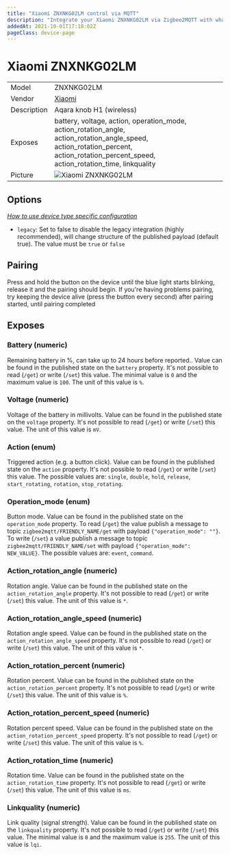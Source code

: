 ```yaml
---
title: "Xiaomi ZNXNKG02LM control via MQTT"
description: "Integrate your Xiaomi ZNXNKG02LM via Zigbee2MQTT with whatever smart home infrastructure you are using without the vendor's bridge or gateway."
addedAt: 2021-10-01T17:18:02Z
pageClass: device-page
---
```


<!-- !!!! -->
<!-- ATTENTION: This file is auto-generated through docgen! -->
<!-- You can only edit the "Notes"-Section between the two comment lines "Notes BEGIN" and "Notes END". -->
<!-- Do not use h1 or h2 heading within "## Notes"-Section. -->
<!-- !!!! -->

# Xiaomi ZNXNKG02LM

|             |                                                                                                                                                                                         |
| ----------- | --------------------------------------------------------------------------------------------------------------------------------------------------------------------------------------- |
| Model       | ZNXNKG02LM                                                                                                                                                                              |
| Vendor      | [Xiaomi](/supported-devices/#v=Xiaomi)                                                                                                                                                  |
| Description | Aqara knob H1 (wireless)                                                                                                                                                                |
| Exposes     | battery, voltage, action, operation_mode, action_rotation_angle, action_rotation_angle_speed, action_rotation_percent, action_rotation_percent_speed, action_rotation_time, linkquality |
| Picture     | ![Xiaomi ZNXNKG02LM](https://www.zigbee2mqtt.io/images/devices/ZNXNKG02LM.jpg)                                                                                                          |

<!-- Notes BEGIN: You can edit here. Add "## Notes" headline if not already present. -->

<!-- Notes END: Do not edit below this line -->

## Options

_[How to use device type specific configuration](../guide/configuration/devices-groups.md#specific-device-options)_

- `legacy`: Set to false to disable the legacy integration (highly recommended), will change structure of the published payload (default true). The value must be `true` or `false`

## Pairing

Press and hold the button on the device until the blue light starts blinking, release it and the pairing should begin.
If you're having problems pairing, try keeping the device alive (press the button every second) after pairing started, until pairing completed

## Exposes

### Battery (numeric)

Remaining battery in %, can take up to 24 hours before reported..
Value can be found in the published state on the `battery` property.
It's not possible to read (`/get`) or write (`/set`) this value.
The minimal value is `0` and the maximum value is `100`.
The unit of this value is `%`.

### Voltage (numeric)

Voltage of the battery in millivolts.
Value can be found in the published state on the `voltage` property.
It's not possible to read (`/get`) or write (`/set`) this value.
The unit of this value is `mV`.

### Action (enum)

Triggered action (e.g. a button click).
Value can be found in the published state on the `action` property.
It's not possible to read (`/get`) or write (`/set`) this value.
The possible values are: `single`, `double`, `hold`, `release`, `start_rotating`, `rotation`, `stop_rotating`.

### Operation_mode (enum)

Button mode.
Value can be found in the published state on the `operation_mode` property.
To read (`/get`) the value publish a message to topic `zigbee2mqtt/FRIENDLY_NAME/get` with payload `{"operation_mode": ""}`.
To write (`/set`) a value publish a message to topic `zigbee2mqtt/FRIENDLY_NAME/set` with payload `{"operation_mode": NEW_VALUE}`.
The possible values are: `event`, `command`.

### Action_rotation_angle (numeric)

Rotation angle.
Value can be found in the published state on the `action_rotation_angle` property.
It's not possible to read (`/get`) or write (`/set`) this value.
The unit of this value is `*`.

### Action_rotation_angle_speed (numeric)

Rotation angle speed.
Value can be found in the published state on the `action_rotation_angle_speed` property.
It's not possible to read (`/get`) or write (`/set`) this value.
The unit of this value is `*`.

### Action_rotation_percent (numeric)

Rotation percent.
Value can be found in the published state on the `action_rotation_percent` property.
It's not possible to read (`/get`) or write (`/set`) this value.
The unit of this value is `%`.

### Action_rotation_percent_speed (numeric)

Rotation percent speed.
Value can be found in the published state on the `action_rotation_percent_speed` property.
It's not possible to read (`/get`) or write (`/set`) this value.
The unit of this value is `%`.

### Action_rotation_time (numeric)

Rotation time.
Value can be found in the published state on the `action_rotation_time` property.
It's not possible to read (`/get`) or write (`/set`) this value.
The unit of this value is `ms`.

### Linkquality (numeric)

Link quality (signal strength).
Value can be found in the published state on the `linkquality` property.
It's not possible to read (`/get`) or write (`/set`) this value.
The minimal value is `0` and the maximum value is `255`.
The unit of this value is `lqi`.
